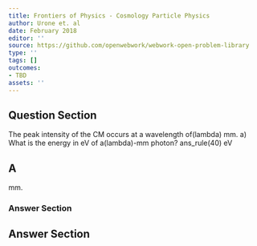 ```yaml
---
title: Frontiers of Physics - Cosmology Particle Physics
author: Urone et. al
date: February 2018
editor: ''
source: https://github.com/openwebwork/webwork-open-problem-library
type: ''
tags: []
outcomes:
- TBD
assets: ''
---
```


## Question Section 

The peak intensity of the CM occurs at a wavelength of(lambda) mm. 
a) What is the energy in eV of a(lambda)-mm photon? 
ans_rule(40) eV

## A
mm. 
### Answer Section


## Answer Section

